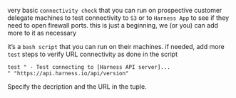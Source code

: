 very basic `connectivity check` that you can run on prospective customer delegate machines to test connectivity to
`S3` or to `Harness App` to see if they need to open firewall ports. 
this is just a beginning, we (or you) can add more to it as necessary

it’s a `bash script` that you can run on their machines. 
if needed, add more `test` steps to verify URL connectivity as done in the script
```
test " - Test connecting to [Harness API server]...                   " "https://api.harness.io/api/version"
```
Specify the decription and the URL in the tuple.
